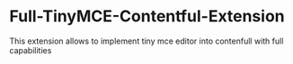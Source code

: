# Full-TinyMCE-Contentful-Extension

This extension allows to implement tiny mce editor into contenfull with full capabilities
